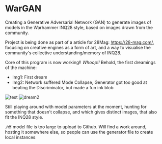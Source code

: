 # WarGAN
Creating a Generative Adversarial Network (GAN) to generate images of models in the Warhammer INQ28 style, based on images drawn from the community.

Project is being done as part of a article for 28Mag: https://28-mag.com/, focusing on creative engines as a form of art, and a way to visualise the community's collective understanding/memory of INQ28.

Core of this program is now working!! *Whoop!!* Behold, the first dreamings of the machine:
- Img1: First dream
- Img2: Network suffered Mode Collapse, Generator got too good at beating the Discriminator, but made a fun ink blob

![test](https://user-images.githubusercontent.com/80669114/114171485-73a92900-9988-11eb-9cbc-7b644b133ae5.jpg) ![dream2](https://user-images.githubusercontent.com/80669114/114269809-f7344a00-9a5c-11eb-90d0-edb21fb157ef.jpg)

Still playing around with model parameters at the moment, hunting for something that doesn't collapse, and which gives distinct images, that also fit the INQ28 style. 

*.h5* model file is too large to upload to Github. Will find a work around, hosting it somewhere else, so people can use the generator file to create local instances
